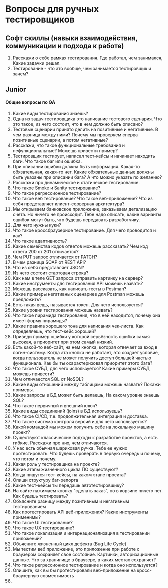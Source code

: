 # Вопросы для ручных тестировщиков

## Софт скиллы (навыки взаимодействия, коммуникации и подхода к работе)

1. Расскажи о себе рамках тестирования. Где работал, чем занимался, Какие задачки решал.
2. Тестирование - что это вообще, чем занимается тестировщик и зачем?

## Junior

#### Общие вопросы по QA

1. Какие виды тестирования знаешь?
2. Одна из задач тестировщика это написание тестового сценария. Что это такое, из чего состоит, что в нем должно быть описано?
3. Тестовые сценарии принято делить на позитивные и негативные. В чем разница между ними? Почему мы проверяем сперва позитивные сценарии, а потом негативные?
4. Расскажи, что такое функциональные требования и нефункциональные? Можешь привести пример?
5. Тестировщик тестирует, написал тест-кейсы и начинает находить баги. Что такое баг или ошибка.
6. При описании ошибки должна быть информация. Какая-то обязательная, какая-то нет. Какие обязательные данные должны быть указаны при описании бага? А что можно указать по желанию?
7. Расскажи про динамическое и статическое тестирование.
8.  Что такое Smoke и Sanity тестирование?
9.  Что такое регрессионное тестирование?
10. Что такое веб тестирование? Что такое веб-приложение? Что из себя представляет клиент-серверная архитектура?
11. Мы открываем банковское приложение, заказываем детализацию счета. Но ничего не происходит. Тебе надо описать, какие варианты ошибок могут быть, что будешь передавать разработчику.
12. Для чего нужны куки?
13. Что такое кроссбраузерное тестирование. Для чего проводится и как?
14. Что такое адаптивность?
15. Какие семейства кодов ответов можешь рассказать? Чем код ответа 200 от 201 отличается?
16. Чем PUT запрос отличается от PATCH?
17. В чем разница SOAP от REST API?
18. Что из себя представляет JSON?
19. Из чего состоит стартовая строка?
20. Как нам в теле GET запроса отправить картинку на сервер?
21. Какие инструменты для тестирования API можешь назвать?
22. Можешь рассказать, как написать тесты в Postman?
23. Какие примеры негативных сценариев для Postman можешь предложить?
24. Есть такая вещь, называется токен. Для чего используется?
25. Какие уровни тестирования можешь назвать?
26. Что такое пирамида тестирования, что в ней находится, почему она имеет форму пирамиды?
27. Какие правила хорошего тона для написания чек-листа. Как определяешь, что тест-кейс хороший?
28. Приведи пример ошибки у которой серьёзность ошибки самая высокая, а приоритет при этом самый низкий.
29. Есть какой-то веб-сайт, на нем кнопка, которая отвечает за вход в логин-систему. Когда эта кнопка не работает, это создает условие, когда пользователь не может получить доступ большей частью функционала. Как бы ты охарактеризовал приоритет этого бага?
30. Что такое СУБД, для чего используется? Какие примеры СУБД можешь привести?
31. Чем отличаестся SQL от NoSQL?
32. Какие виды отношений между таблицами можешь назвать? Покажи примеры.
33. Какие запросы в БД может быть делаешь, На каком уровне знаешь SQL?
34. Что такое первичный и внешний ключ?
35. Какие виды соединений (joins) в БД используешь?
36. Что такое CI/CD, т.е. продолжительная интеграция и доставка.
37. Что такое система контроля версий и для чего используется?
38. Какой командой мы можем получить себе на локальную машину проект?
39. Существуют классические подходы к разработке проектов, а есть гибкие. Расскажи про них, чем отличаются.
40. У нас есть обычная шариковая ручка. Тебе ее нужно протестировать. Что будешь проверять в первую очередь и почему, что потом и почему.
41. Какая роль у тестировщика на проекте?
42. Какие этапы жизненного цикла ПО существуют?
43. Когда пишутся тест-кейсы, на каком этапе проекта?
44. Опиши структуру баг-репорта
45. Какие тест-кейсы ты передашь автотестировщику?
46. На сайте нажимаем кнопку "сделать заказ", но в корзине ничего нет. Как будешь тестировать?
47. Объясните разницу между позитивным и негативным тестированием
48. Как протестировать API веб-приложения? Какие инструменты применимы?
49. Что такое UI тестирование?
50. Что такое UX тестирование?
51. Что такое локализация и интернационализация в тестировании приложений?
52. Объясните жизненный цикл дефекта (Bug Life Cycle)
53. Мы тестим веб приложение, это приложение при работе с браузером сохраняет свое состояние. Картинки, авторизационные данные. Что за хранилище в браузере, в каких местах сохраняет?
54. Что такое регрессионное тестирование и когда оно используется?
55. Опишите, как вы бы протестировали веб-приложение на кросс-браузерную совместимость
56. 
